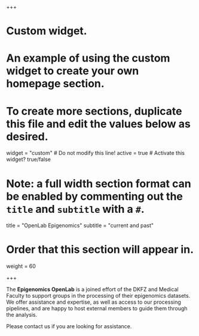 +++
# Custom widget.
# An example of using the custom widget to create your own homepage section.
# To create more sections, duplicate this file and edit the values below as desired.
widget = "custom"  # Do not modify this line!
active = true  # Activate this widget? true/false

# Note: a full width section format can be enabled by commenting out the `title` and `subtitle` with a `#`.
title = "OpenLab Epigenomics"
subtitle = "current and past"

# Order that this section will appear in.
weight = 60

+++

The **Epigenomics OpenLab** is a joined effort of the DKFZ and Medical Faculty to support groups in the processing of their epigenomics datasets. We offer assistance and expertise, as well as access to our processing pipelines, and are happy to host external members to guide them through the analysis.

Please contact us if you are looking for assistance.
